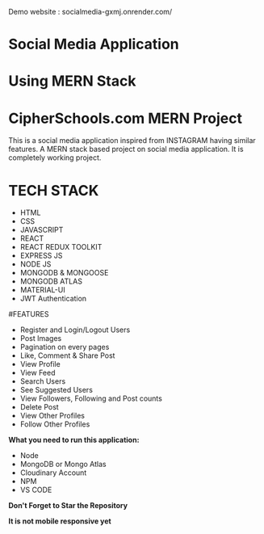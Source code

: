 Demo website : socialmedia-gxmj.onrender.com/
# Social Media Application
# Using MERN Stack
# CipherSchools.com MERN Project

This is a social media application inspired from INSTAGRAM having similar features.
A MERN stack based project on social media application. It is completely working project.
# TECH STACK

- HTML
- CSS
- JAVASCRIPT
- REACT
- REACT REDUX TOOLKIT
- EXPRESS JS
- NODE JS
- MONGODB & MONGOOSE
- MONGODB ATLAS
- MATERIAL-UI
- JWT Authentication

#FEATURES

- Register and Login/Logout Users
- Post Images 
- Pagination on every pages
- Like, Comment & Share Post
- View Profile
- View Feed
- Search Users
- See Suggested Users
- View Followers, Following and Post counts
- Delete Post
- View Other Profiles
- Follow Other Profiles


**What you need to run this application:**

- Node
- MongoDB or Mongo Atlas
- Cloudinary Account
- NPM
- VS CODE


**Don't Forget to Star the Repository**


**It is not mobile responsive yet**



